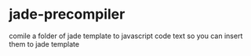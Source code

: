 # jade-precompiler
comile a folder of jade template to javascript code text so you can insert them to jade template 
